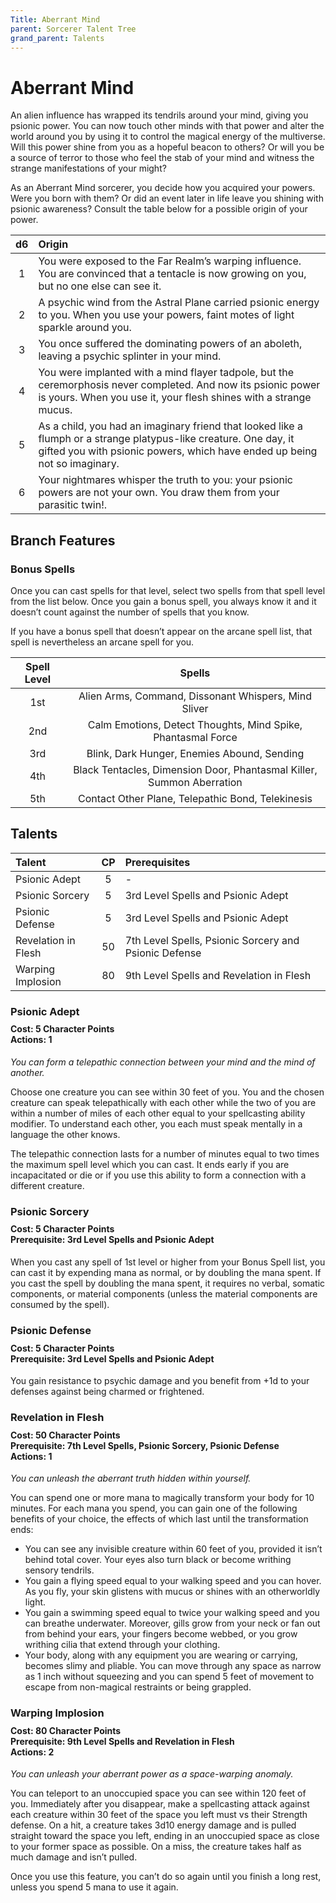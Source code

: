 ```yaml
---
Title: Aberrant Mind
parent: Sorcerer Talent Tree
grand_parent: Talents
---
```

 
# Aberrant Mind
An alien influence has wrapped its tendrils around your mind, giving you psionic power. You can now touch other minds with that power and alter the world around you by using it to control the magical energy of the multiverse. Will this power shine from you as a hopeful beacon to others? Or will you be a source of terror to those who feel the stab of your mind and witness the strange manifestations of your might?

As an Aberrant Mind sorcerer, you decide how you acquired your powers. Were you born with them? Or did an event later in life leave you shining with psionic awareness? Consult the table below for a possible origin of your power.

| d6 | Origin |
|:--:|:------|
| 1 | You were exposed to the Far Realm’s warping influence. You are convinced that a tentacle is now growing on you, but no one else can see it. |
| 2 | A psychic wind from the Astral Plane carried psionic energy to you. When you use your powers, faint motes of light sparkle around you. | 
| 3 | You once suffered the dominating powers of an aboleth, leaving a psychic splinter in your mind. |  
| 4 | You were implanted with a mind flayer tadpole, but the ceremorphosis never completed. And now its psionic power is yours. When you use it, your flesh shines with a strange mucus. | 
| 5 | As a child, you had an imaginary friend that looked like a flumph or a strange platypus-like creature. One day, it gifted you with psionic powers, which have ended up being not so imaginary.| 
| 6 | Your nightmares whisper the truth to you: your psionic powers are not your own. You draw them from your parasitic twin!.| 

## Branch Features

### Bonus Spells
Once you can cast spells for that level, select two spells from that spell level from the list below. Once you gain a bonus spell, you always know it and it doesn’t count against the number of spells that you know.

If you have a bonus spell that doesn’t appear on the arcane spell list, that spell is nevertheless an arcane spell for you.
 
| Spell Level | Spells |
|:-----------:|:------:|
| 1st | Alien Arms, Command, Dissonant Whispers, Mind Sliver |
| 2nd | Calm Emotions, Detect Thoughts, Mind Spike, Phantasmal Force | 
| 3rd | Blink, Dark Hunger, Enemies Abound, Sending | 
| 4th | Black Tentacles, Dimension Door, Phantasmal Killer, Summon Aberration | 
| 5th | Contact Other Plane, Telepathic Bond, Telekinesis | 

## Talents
 
| Talent | CP | Prerequisites |
|:-------|:--:|:--------------|
| Psionic Adept       | 5  | - |  
| Psionic Sorcery     | 5  | 3rd Level Spells and Psionic Adept |  
| Psionic Defense     | 5  | 3rd Level Spells and Psionic Adept |  
| Revelation in Flesh | 50 | 7th Level Spells, Psionic Sorcery and Psionic Defense |  
| Warping Implosion   | 80 | 9th Level Spells and Revelation in Flesh |  

### Psionic Adept
<div style="margin-top:-10px;"></div>
 
#### **Cost:** 5 Character Points<br>**Actions:** 1
*You can form a telepathic connection between your mind and the mind of another.*

Choose one creature you can see within 30 feet of you. You and the chosen creature can speak telepathically with each other while the two of you are within a number of miles of each other equal to your spellcasting ability modifier. To understand each other, you each must speak mentally in a language the other knows.

The telepathic connection lasts for a number of minutes equal to two times the maximum spell level which you can cast. It ends early if you are incapacitated or die or if you use this ability to form a connection with a different creature.

### Psionic Sorcery
 
<div style="margin-top:-10px;"></div>
 
#### **Cost:** 5 Character Points<br>**Prerequisite:** 3rd Level Spells and Psionic Adept
When you cast any spell of 1st level or higher from your Bonus Spell list, you can cast it by expending mana as normal, or by doubling the mana spent. If you cast the spell by doubling the mana spent, it requires no verbal, somatic components, or material components (unless the material components are consumed by the spell).

### Psionic Defense
 
<div style="margin-top:-10px;"></div>
 
#### **Cost:** 5 Character Points<br>**Prerequisite:** 3rd Level Spells and Psionic Adept
You gain resistance to psychic damage and you benefit from +1d to your defenses against being charmed or frightened.

### Revelation in Flesh
 
<div style="margin-top:-10px;"></div>
 
#### **Cost:** 50 Character Points<br>**Prerequisite:** 7th Level Spells, Psionic Sorcery, Psionic Defense<br>**Actions:** 1
*You can unleash the aberrant truth hidden within yourself.* 

You can spend one or more mana to magically transform your body for 10 minutes. For each mana you spend, you can gain one of the following benefits of your choice, the effects of which last until the transformation ends:
* You can see any invisible creature within 60 feet of you, provided it isn’t behind total cover. Your eyes also turn black or become writhing sensory tendrils.
* You gain a flying speed equal to your walking speed and you can hover. As you fly, your skin glistens with mucus or shines with an otherworldly light.
* You gain a swimming speed equal to twice your walking speed and you can breathe underwater. Moreover, gills grow from your neck or fan out from behind your ears, your fingers become webbed, or you grow writhing cilia that extend through your clothing.
* Your body, along with any equipment you are wearing or carrying, becomes slimy and pliable. You can move through any space as narrow as 1 inch without squeezing and you can spend 5 feet of movement to escape from non-magical restraints or being grappled.

### Warping Implosion
 
<div style="margin-top:-10px;"></div>
 
#### **Cost:** 80 Character Points<br>**Prerequisite:** 9th Level Spells and Revelation in Flesh<br>**Actions:** 2
*You can unleash your aberrant power as a space-warping anomaly.* 

You can teleport to an unoccupied space you can see within 120 feet of you. Immediately after you disappear, make a spellcasting attack against each creature within 30 feet of the space you left must vs their Strength defense. On a hit, a creature takes 3d10 energy damage and is pulled straight toward the space you left, ending in an unoccupied space as close to your former space as possible. On a miss, the creature takes half as much damage and isn’t pulled.

Once you use this feature, you can’t do so again until you finish a long rest, unless you spend 5 mana to use it again.
